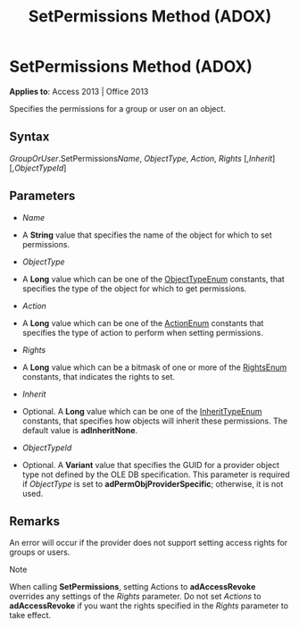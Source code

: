 ﻿---
title: SetPermissions Method (ADOX)
TOCTitle: SetPermissions Method (ADOX)
ms:assetid: 63d1053d-fb32-456b-ae67-3a4e45aa01af
ms:mtpsurl: https://msdn.microsoft.com/library/JJ249382(v=office.15)
ms:contentKeyID: 48545274
ms.date: 09/18/2015
mtps_version: v=office.15
---

# SetPermissions Method (ADOX)


**Applies to**: Access 2013 | Office 2013



Specifies the permissions for a group or user on an object.

## Syntax

*GroupOrUser*.SetPermissions*Name*, *ObjectType*, *Action*, *Rights* \[,*Inherit*\] \[,*ObjectTypeId*\]

## Parameters

  - *Name*

  - A **String** value that specifies the name of the object for which to set permissions.

  - *ObjectType*

  - A **Long** value which can be one of the [ObjectTypeEnum](objecttypeenum.md) constants, that specifies the type of the object for which to get permissions.

  - *Action*

  - A **Long** value which can be one of the [ActionEnum](actionenum.md) constants that specifies the type of action to perform when setting permissions.

  - *Rights*

  - A **Long** value which can be a bitmask of one or more of the [RightsEnum](rightsenum.md) constants, that indicates the rights to set.

  - *Inherit*

  - Optional. A **Long** value which can be one of the [InheritTypeEnum](inherittypeenum.md) constants, that specifies how objects will inherit these permissions. The default value is **adInheritNone**.

  - *ObjectTypeId*

  - Optional. A **Variant** value that specifies the GUID for a provider object type not defined by the OLE DB specification. This parameter is required if *ObjectType* is set to **adPermObjProviderSpecific**; otherwise, it is not used.

## Remarks

An error will occur if the provider does not support setting access rights for groups or users.


> [!NOTE]
> <P>When calling <STRONG>SetPermissions</STRONG>, setting Actions to <STRONG>adAccessRevoke</STRONG> overrides any settings of the <EM>Rights</EM> parameter. Do not set <EM>Actions</EM> to <STRONG>adAccessRevoke</STRONG> if you want the rights specified in the <EM>Rights</EM> parameter to take effect.</P>


